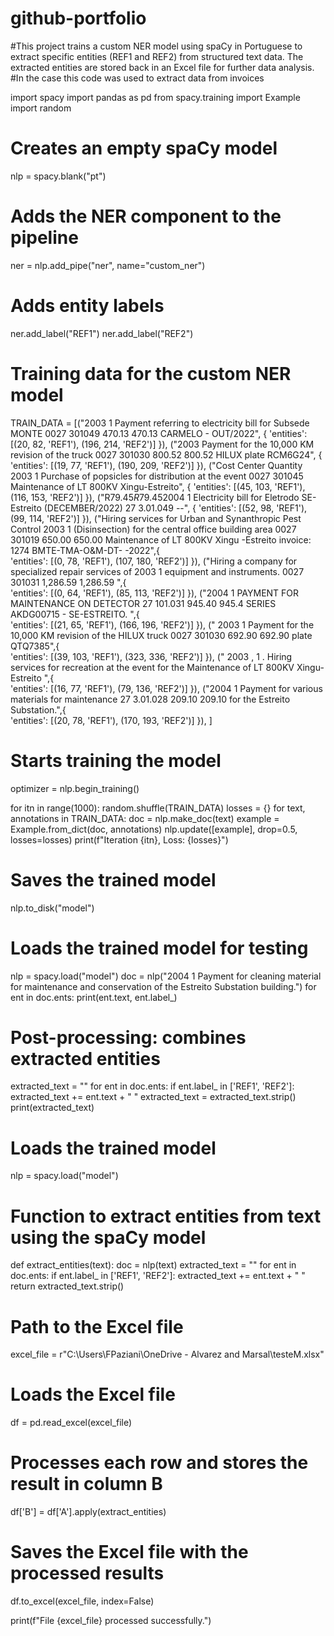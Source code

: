 # github-portfolio
#This project trains a custom NER model using spaCy in Portuguese to extract specific entities (REF1 and REF2) from structured text data. The extracted entities are stored back in an Excel file for further data analysis.
#In the case this code was used to extract data from invoices


import spacy
import pandas as pd
from spacy.training import Example
import random

# Creates an empty spaCy model
nlp = spacy.blank("pt")

# Adds the NER component to the pipeline
ner = nlp.add_pipe("ner", name="custom_ner")

# Adds entity labels
ner.add_label("REF1")
ner.add_label("REF2")

# Training data for the custom NER model
TRAIN_DATA = [("2003           1    Payment referring to electricity bill for Subsede MONTE         0027           301049                            470.13                  470.13                          CARMELO - OUT/2022", {
        'entities': [(20, 82, 'REF1'), (196, 214, 'REF2')]
    }),
    ("2003               Payment for the 10,000 KM revision of the truck          0027           301030                          800.52                  800.52                          HILUX plate RCM6G24", {
        'entities': [(19, 77, 'REF1'), (190, 209, 'REF2')]
    }),
     ("Cost Center    Quantity 2003            1    Purchase of popsicles for distribution at the event  0027 301045 Maintenance of LT 800KV Xingu-Estreito", { 
        'entities': [(45, 103, 'REF1'), (116, 153, 'REF2')]
    }),
     ("R$79.45                            R$79.452004    1 Electricity bill for Eletrodo SE-Estreito (DECEMBER/2022)  27          3.01.049                                                                            --", { 
        'entities': [(52, 98, 'REF1'), (99, 114, 'REF2')]
    }),
     ("Hiring services for Urban and Synanthropic Pest Control 2003                1       (Disinsection) for the central office building area                        0027                301019                                       650.00                            650.00 Maintenance of LT 800KV Xingu -Estreito invoice: 1274 BMTE-TMA-O&M-DT-                -2022",{        
        'entities': [(0, 78, 'REF1'), (107, 180, 'REF2')]
    }),
     ("Hiring a company for specialized repair services of 2003          1     equipment and instruments.                                         0027            301031                         1,286.59                1,286.59 ",{        
        'entities': [(0, 64, 'REF1'), (85, 113, 'REF2')]
    }),
    ("2004           1     PAYMENT FOR MAINTENANCE ON DETECTOR                        27            101.031                          945.40                  945.4 SERIES AKDG00715 - SE-ESTREITO.      ",{        
        'entities': [(21, 65, 'REF1'), (166, 196, 'REF2')]
    }),
    (" 2003                        1         Payment for the 10,000 KM revision of the HILUX truck                                                                        0027                          301030                                                         692.90                                          692.90 plate QTQ7385",{        
        'entities': [(39, 103, 'REF1'), (323, 336, 'REF2')]
    }),
    ("  2003  ,  1 .  Hiring services for recreation at the event for the Maintenance of LT 800KV Xingu-Estreito  ",{        
        'entities': [(16, 77, 'REF1'), (79, 136, 'REF2')]
    }),
    ("2004          1     Payment for various materials for maintenance             27            3.01.028                          209.10                  209.10 for the Estreito Substation.",{        
        'entities': [(20, 78, 'REF1'), (170, 193, 'REF2')]
    }),
]

# Starts training the model
optimizer = nlp.begin_training()

for itn in range(1000):
    random.shuffle(TRAIN_DATA)
    losses = {}
    for text, annotations in TRAIN_DATA:
        doc = nlp.make_doc(text)
        example = Example.from_dict(doc, annotations)
        nlp.update([example], drop=0.5, losses=losses)
    print(f"Iteration {itn}, Loss: {losses}")

# Saves the trained model
nlp.to_disk("model")

# Loads the trained model for testing
nlp = spacy.load("model")
doc = nlp("2004           1    Payment for cleaning material for maintenance and conservation of the Estreito Substation building.")
for ent in doc.ents:
    print(ent.text, ent.label_)

# Post-processing: combines extracted entities
extracted_text = ""
for ent in doc.ents:
    if ent.label_ in ['REF1', 'REF2']:
        extracted_text += ent.text + " "
extracted_text = extracted_text.strip()
print(extracted_text)

# Loads the trained model
nlp = spacy.load("model")

# Function to extract entities from text using the spaCy model
def extract_entities(text):
    doc = nlp(text)
    extracted_text = ""
    for ent in doc.ents:
        if ent.label_ in ['REF1', 'REF2']:
            extracted_text += ent.text + " "
    return extracted_text.strip()

# Path to the Excel file
excel_file = r"C:\Users\FPaziani\OneDrive - Alvarez and Marsal\testeM.xlsx"

# Loads the Excel file
df = pd.read_excel(excel_file)

# Processes each row and stores the result in column B
df['B'] = df['A'].apply(extract_entities)

# Saves the Excel file with the processed results
df.to_excel(excel_file, index=False)

print(f"File {excel_file} processed successfully.")
